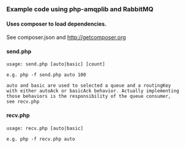 ### Example code using php-amqplib and RabbitMQ

#### Uses composer to load dependencies. 
See composer.json and http://getcomposer.org

#### send.php
    usage: send.php [auto|basic] [count]
  
    e.g. php -f send.php auto 100

    auto and basic are used to selected a queue and a routingKey
    with either autoAck or basicAck behavior. Actually implementing
    those behaviors is the responsibility of the queue consumer,
    see recv.php

#### recv.php
    usage: recv.php [auto|basic]

    e.g. php -f recv.php auto
